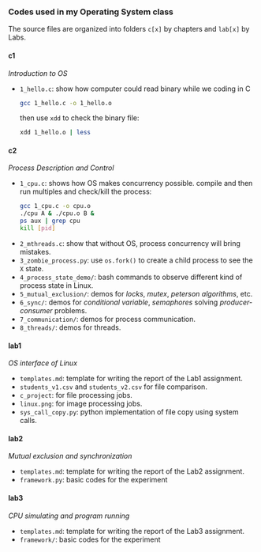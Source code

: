 ### Codes used in my Operating System class

The source files are organized into folders `c[x]` by chapters and `lab[x]` by Labs.

#### c1
*Introduction to OS*
+ `1_hello.c`: show how computer could read binary while we coding in C
  ```bash
  gcc 1_hello.c -o 1_hello.o
  ```
  then use `xdd` to check the binary file:
  ```bash
  xdd 1_hello.o | less
  ```

#### c2
*Process Description and Control*
+ `1_cpu.c`: shows how OS makes concurrency possible.
    compile and then run multiples and check/kill the process:
    ```bash
    gcc 1_cpu.c -o cpu.o
    ./cpu A & ./cpu.o B &
    ps aux | grep cpu
    kill [pid]
    ```
+ `2_mthreads.c`: show that without OS, process concurrency will bring mistakes.
+ `3_zombie_process.py`: use `os.fork()` to create a child process to see the `X` state.
+ `4_process_state_demo/`: bash commands to observe different kind of process state in Linux.
+ `5_mutual_exclusion/`: demos for *locks*, *mutex*, *peterson algorithms*, etc.
+ `6_sync/`: demos for *conditional variable*, *semaphores* solving *producer-consumer* problems.
+ `7_communication/`: demos for process communication.
+ `8_threads/`: demos for threads.

#### lab1 
*OS interface of Linux*
+ `templates.md`: template for writing the report of the Lab1 assignment. 
+ `students_v1.csv` and `students_v2.csv` for file comparison.
+ `c_project`: for file processing jobs.
+ `linux.png`: for image processing jobs.
+ `sys_call_copy.py`: python implementation of file copy using system calls.

#### lab2
*Mutual exclusion and synchronization*
+ `templates.md`: template for writing the report of the Lab2 assignment. 
+ `framework.py`: basic codes for the experiment

#### lab3
*CPU simulating and program running*
+ `templates.md`: template for writing the report of the Lab3 assignment. 
+ `framework/`: basic codes for the experiment


